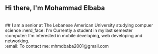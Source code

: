 ## Hi there, I'm Mohammad Elbaba
<br>
## I am a senior at The Lebanese American University studying compuer science
:nerd_face: I'm Currently a student in my last semester
<br>
:computer: I'm interested in mobile developing, web developing and networking.
<br>
:email: To contact me: mhmdbaba2001@gmail.com
